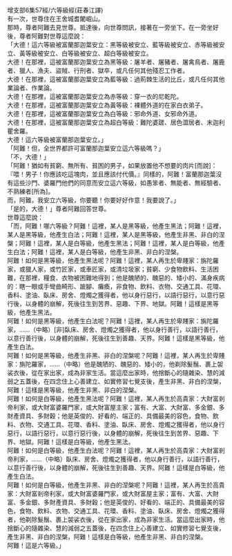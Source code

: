 增支部6集57經/六等級經(莊春江譯)  
有一次，世尊住在王舍城耆闍崛山。  
那時，尊者阿難去見世尊。抵達後，向世尊問訊，接著在一旁坐下。在一旁坐好後，尊者阿難對世尊這麼說：  
「大德！這六等級被富蘭那迦葉安立：黑等級被安立、藍等級被安立、赤等級被安立、黃等級被安立、白等級被安立、超白等級被安立。  
大德！在那裡，這被富蘭那迦葉安立為黑等級：屠羊者、屠豬者、屠禽鳥者、屠鹿者、獵人、漁夫、盜賊、行刑者、獄卒，或凡任何其他殘忍工作者。  
大德！在那裡，這被富蘭那迦葉安立為藍等級：過荊棘生活的比丘，或凡任何其他業論者、作業論。  
大德！在那裡，這被富蘭那迦葉安立為赤等級：穿一衣的尼乾陀。  
大德！在那裡，這被富蘭那迦葉安立為黃等級：裸體外道的在家白衣弟子。  
大德！在那裡，這被富蘭那迦葉安立為白等級：邪命外道、女邪命外道。  
大德！在那裡，這被富蘭那迦葉安立為超白等級：難陀婆蹉、居色澀居者、末迦利瞿舍羅。  
大德！這六等級被富蘭那迦葉安立。」  
「阿難！但，全世界都許可富蘭那迦葉安立這六等級嗎？」  
「不，大德！」  
「阿難！猶如有貧窮、無所有、貧困的男子，如果放置他不想要的肉片[而說]：『喂！男子！你應該吃這塊肉，並且應該付代價。』同樣的，阿難！富蘭那迦葉沒有這些沙門、婆羅門他們的同意而安立這六等級，如愚笨者、無能者、無經驗者、不熟練者[所為]。  
而，阿難，我安立六等級，你要聽！你要好好作意！我要說了。」  
「是的，大德！」尊者阿難回答世尊。  
世尊這麼說：  
「而，阿難！哪六等級？阿難！這裡，某人是黑等級，他產生黑法；阿難！這裡，某人是黑等級，他產生白法；阿難！這裡，某人是黑等級，他產生非黑、非白的涅槃；阿難！這裡，某人是白等級，他產生黑法；阿難！這裡，某人是白等級，他產生白法；阿難！這裡，某人是白等級，他產生非黑、非白的涅槃。  
阿難！如何是黑等級，他產生黑法呢？阿難！這裡，某人再生於卑賤家：旃陀羅家，或獵人家，或竹匠家，或車匠家，或清垃圾家；貧窮、少食物飲料、生活困難，在那裡，糧食、衣物被困難地得到；他是醜陋的、醜惡的、矮小的、滿身疾病的：瞎一眼或手彎曲畸形、跛腳、癱瘓，非食物、飲料、衣物、交通工具、花環、香料、塗油、臥床、房舍、燈燭之獲得者，他以身行惡行，以語行惡行，以意行惡行後，以身體的崩解，死後往生到苦界、惡趣、下界、地獄。阿難！這樣是黑等級，他產生黑法。  
阿難！如何是黑等級，他產生白法呢？阿難！這裡，某人再生於卑賤家：旃陀羅家，……（中略）[非]臥床、房舍、燈燭之獲得者，他以身行善行，以語行善行，以意行善行後，以身體的崩解，死後往生到善趣、天界。阿難！這樣是黑等級，他產生白法。  
阿難！如何是黑等級，他產生非黑、非白的涅槃呢？阿難！這裡，某人再生於卑賤家：旃陀羅家，……（中略）他是醜陋的、醜惡的、矮小的，他剃除髮鬚、裹上袈裟衣後，從在家出家，成為非家生活。當這麼出家時，他捨斷心的隨雜染、慧的減弱之五蓋後，在四念住上心善建立、如實修習七覺支後，產生非黑、非白的涅槃，阿難！這樣是黑等級，他產生非黑、非白的涅槃。  
阿難！如何是白等級，他產生黑法呢？阿難！這裡，某人再生於高貴家：大財富剎帝利家，或大財富婆羅門家，或大財富屋主家；富有、大富、大財富、多金銀、多財產資具、多財穀；他是英俊的、好看的、端正的、具備最美的容色，食物、飲料、衣物、交通工具、花環、香料、塗油、臥床、房舍、燈燭之獲得者，他以身行惡行，以語行惡行，以意行惡行後，以身體的崩解，死後往生到苦界、惡趣、下界、地獄。阿難！這樣是白等級，他產生黑法。  
阿難！如何是白等級，他產生白法呢？阿難！這裡，某人再生於高貴家：大財富剎帝利家，……（中略）臥床、房舍、燈燭之獲得者，他以身行善行，以語行善行，以意行善行後，以身體的崩解，死後往生到善趣、天界。阿難！這樣是白等級，他產生白法。  
阿難！如何是白等級，他產生非黑、非白的涅槃呢？阿難！這裡，某人再生於高貴家：大財富剎帝利家，或大財富婆羅門家，或大財富屋主家；富有、大富、大財富、多金銀、多財產資具、多財穀；他是英俊的、好看的、端正的、具備最美的容色，食物、飲料、衣物、交通工具、花環、香料、塗油、臥床、房舍、燈燭之獲得者，他剃除髮鬚、裹上袈裟衣後，從在家出家，成為非家生活。當這麼出家時，他捨斷心的隨雜染、慧的減弱之五蓋後，在四念住上心善建立、如實修習七覺支後，產生非黑、非白的涅槃，阿難！這樣是白等級，他產生非黑、非白的涅槃。  
阿難！這是六等級。」  
  
  
